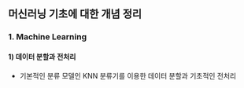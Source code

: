 ## 머신러닝 기초에 대한 개념 정리

### 1. Machine Learning
#### 1) 데이터 분할과 전처리
- 기본적인 분류 모델인 KNN 분류기를 이용한 데이터 분할과 기초적인 전처리
